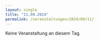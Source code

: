 ```yaml
---
layout: single
title: "11.09.2024"
permalink: /veranstaltungen/2024/09/11/
---
```


Keine Veranstaltung an diesem Tag.
